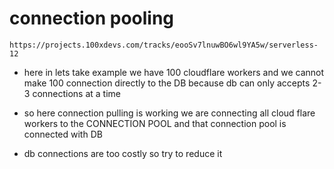 # connection pooling

```
https://projects.100xdevs.com/tracks/eooSv7lnuwBO6wl9YA5w/serverless-12
```

- here in lets take example we have 100 cloudflare workers and we cannot make 100 connection directly to the DB because db can only accepts 2-3 connections at a time
- so here connection pulling is working we are connecting all cloud flare workers to the CONNECTION POOL and that connection pool is connected with DB 

- db connections are too costly so try to reduce it
